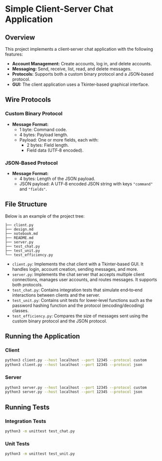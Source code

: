 # Simple Client-Server Chat Application

## Overview
This project implements a client‑server chat application with the following features:
- **Account Management:** Create accounts, log in, and delete accounts.
- **Messaging:** Send, receive, list, read, and delete messages.
- **Protocols:** Supports both a custom binary protocol and a JSON‑based protocol.
- **GUI:** The client application uses a Tkinter‑based graphical interface.

## Wire Protocols
### Custom Binary Protocol
- **Message Format:**
  - 1 byte: Command code.
  - 4 bytes: Payload length.
  - Payload: One or more fields, each with:
    - 2 bytes: Field length.
    - Field data (UTF‑8 encoded).

### JSON‑Based Protocol
- **Message Format:**
  - 4 bytes: Length of the JSON payload.
  - JSON payload: A UTF‑8 encoded JSON string with keys `"command"` and `"fields"`.

## File Structure
Below is an example of the project tree:
```
├── client.py
├── design.md
├── notebook.md
├── README.md
├── server.py
├── test_chat.py
├── test_unit.py
└── test_efficiency.py
```
- `client.py`: Implements the chat client with a Tkinter‑based GUI. It handles login, account creation, sending messages, and more.
- `server.py`: Implements the chat server that accepts multiple client connections, manages user accounts, and routes messages. It supports both protocols.
- `test_chat.py`: Contains integration tests that simulate end‑to‑end interactions between clients and the server.
- `test_unit.py`: Contains unit tests for lower‑level functions such as the password hashing function and the protocol (encoding/decoding) classes.
- `test_efficiency.py`: Compares the size of messages sent using the custom binary protocol and the JSON protocol.


## Running the Application
### Client
```bash
python3 client.py --host localhost --port 12345 --protocol custom
python3 client.py --host localhost --port 12345 --protocol json
```
### Server
```bash
python3 server.py --host localhost --port 12345 --protocol custom
python3 server.py --host localhost --port 12345 --protocol json
```

## Running Tests
### Integration Tests
```bash
python3 -m unittest test_chat.py
```
### Unit Tests
```bash
python3 -m unittest test_unit.py
```

